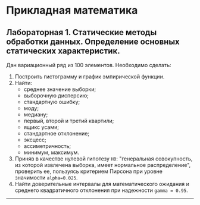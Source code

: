 
# Прикладная математика
## Лабораторная 1. **Статические методы обработки данных. Определение основных статических характеристик.**

Дан вариационный ряд из 100 элементов. Необходимо сделать:
1. Построить гистограмму и график эмпирической функции.
2. Найти: 
    * среднее значение выборки; 
    * выборочную дисперсию; 
    * стандартную ошибку;  
    * моду;  
    * медиану;  
    * первый, второй и третий квартили;  
    * ящикс усами;  
    * стандартное отклонение;  
    * эксцесс;  
    * ассиметричность;  
    * минимум, максимум.
3. Приняв в качестве нулевой гипотезу `Н0`: "генеральная совокупность, из которой извлечена выборка, имеет нормальное распределение", проверить ее, пользуясь критерием Пирсона при уровне значимости `alpha=0.025`.
4. Найти доверительные интервалы для математического ожидания и среднего квадратичного отклонения при надежности `gamma = 0.95`.
----------------